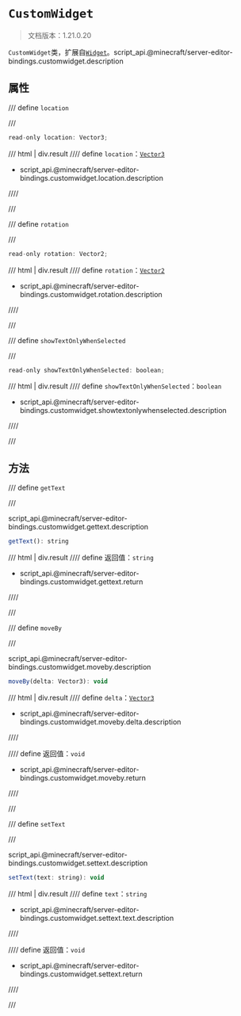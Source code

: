 # `CustomWidget`

> 文档版本：1.21.0.20

`CustomWidget`类，扩展自[`Widget`](./widget.md)。script_api.@minecraft/server-editor-bindings.customwidget.description

## 属性

/// define
`location`


///

```js
read-only location: Vector3;
```

/// html | div.result
//// define
`location`：[`Vector3`](../../server/beta/vector3.md)

- script_api.@minecraft/server-editor-bindings.customwidget.location.description


////

///


/// define
`rotation`


///

```js
read-only rotation: Vector2;
```

/// html | div.result
//// define
`rotation`：[`Vector2`](../../server/beta/vector2.md)

- script_api.@minecraft/server-editor-bindings.customwidget.rotation.description


////

///


/// define
`showTextOnlyWhenSelected`


///

```js
read-only showTextOnlyWhenSelected: boolean;
```

/// html | div.result
//// define
`showTextOnlyWhenSelected`：`boolean`

- script_api.@minecraft/server-editor-bindings.customwidget.showtextonlywhenselected.description


////

///


## 方法

/// define
`getText`


///

script_api.@minecraft/server-editor-bindings.customwidget.gettext.description

```js
getText(): string
```

/// html | div.result
//// define
返回值：`string`

- script_api.@minecraft/server-editor-bindings.customwidget.gettext.return


////

///


/// define
`moveBy`


///

script_api.@minecraft/server-editor-bindings.customwidget.moveby.description

```js
moveBy(delta: Vector3): void
```

/// html | div.result
//// define
`delta`：[`Vector3`](../../server/beta/vector3.md)

- script_api.@minecraft/server-editor-bindings.customwidget.moveby.delta.description


////

//// define
返回值：`void`

- script_api.@minecraft/server-editor-bindings.customwidget.moveby.return


////

///


/// define
`setText`


///

script_api.@minecraft/server-editor-bindings.customwidget.settext.description

```js
setText(text: string): void
```

/// html | div.result
//// define
`text`：`string`

- script_api.@minecraft/server-editor-bindings.customwidget.settext.text.description


////

//// define
返回值：`void`

- script_api.@minecraft/server-editor-bindings.customwidget.settext.return


////

///

